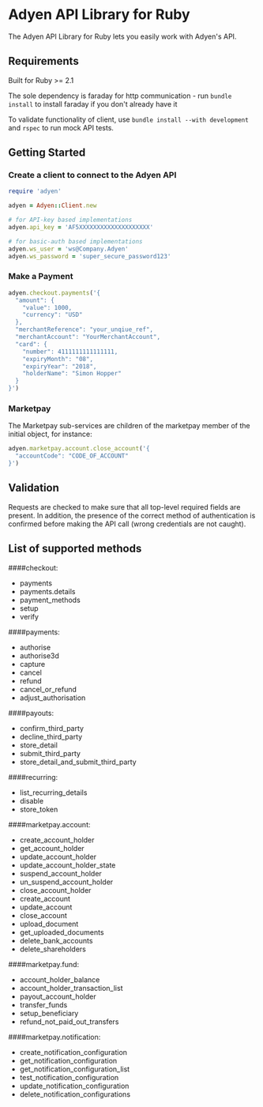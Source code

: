 # Adyen API Library for Ruby

The Adyen API Library for Ruby lets you easily work with Adyen's API.

## Requirements

Built for Ruby >= 2.1

The sole dependency is faraday for http communication - run `bundle install` to install faraday if you don't already have it

To validate functionality of client, use `bundle install --with development` and `rspec` to run mock API tests.

## Getting Started

### Create a client to connect to the Adyen API
```ruby
require 'adyen'

adyen = Adyen::Client.new

# for API-key based implementations
adyen.api_key = 'AF5XXXXXXXXXXXXXXXXXXXX'

# for basic-auth based implementations
adyen.ws_user = 'ws@Company.Adyen'
adyen.ws_password = 'super_secure_password123'
```

### Make a Payment
```ruby
adyen.checkout.payments('{
  "amount": {
    "value": 1000,
    "currency": "USD"
  },
  "merchantReference": "your_unqiue_ref",
  "merchantAccount": "YourMerchantAccount",
  "card": {
    "number": 4111111111111111,
    "expiryMonth": "08",
    "expiryYear": "2018",
    "holderName": "Simon Hopper"
  }
}')
```

### Marketpay
The Marketpay sub-services are children of the marketpay member of the initial object, for instance:
```ruby
adyen.marketpay.account.close_account('{
  "accountCode": "CODE_OF_ACCOUNT"
}')
```

## Validation
Requests are checked to make sure that all top-level required fields are present.  In addition, the presence of the correct method of authentication is confirmed before making the API call (wrong credentials are not caught).

## List of supported methods
####checkout:
- payments
- payments.details
- payment_methods
- setup
- verify

####payments:
- authorise
- authorise3d
- capture
- cancel
- refund
- cancel_or_refund
- adjust_authorisation

####payouts:
- confirm_third_party
- decline_third_party
- store_detail
- submit_third_party
- store_detail_and_submit_third_party

####recurring:
- list_recurring_details
- disable
- store_token

####marketpay.account:
- create_account_holder
- get_account_holder
- update_account_holder
- update_account_holder_state
- suspend_account_holder
- un_suspend_account_holder
- close_account_holder
- create_account
- update_account
- close_account
- upload_document
- get_uploaded_documents
- delete_bank_accounts
- delete_shareholders

####marketpay.fund:
- account_holder_balance
- account_holder_transaction_list
- payout_account_holder
- transfer_funds
- setup_beneficiary
- refund_not_paid_out_transfers

####marketpay.notification:
- create_notification_configuration
- get_notification_configuration
- get_notification_configuration_list
- test_notification_configuration
- update_notification_configuration
- delete_notification_configurations